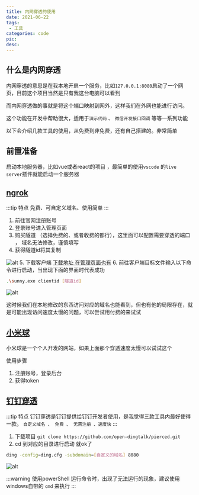 ```yaml
---
title: 内网穿透的使用
date: 2021-06-22
tags:
 - 工具
categories: code
pic: 
desc: 
---
```

## 什么是内网穿透

内网穿透的意思是在我本地开启一个服务，比如`127.0.0.1:8080`启动了一个网页，目前这个项目当然是只有我这台电脑可以看到

而内网穿透做的事就是将这个端口映射到网外，这样我们在外网也能进行访问。

这个功能在开发中帮助很大，适用于`演示代码` 、 `微信开发接口回调`  等等一系列功能 

以下会介绍几款工具的使用，从免费到非免费，还有自己搭建的。非常简单


## 前置准备

启动本地服务器，比如vue或者react的项目 ，最简单的使用`vscode` 的`live server`插件就能启动一个服务器

## [ngrok](http://ngrok.cc/)

:::tip 特点
免费、可自定义域名、使用简单
:::

1. 前往官网注册账号
2. 登录账号进入管理页面
3. 购买隧道 （选择免费的、或者收费的都行），这里面可以配置需要穿透的端口 ， 域名无法修改，谨慎填写
4. 获得隧道id将其复制

![alt](//image.woai996.com/picGo/20210622220003.png)
5. 下载客户端 [下载地址 在管理页面也有](http://ngrok.cc/download.html)
6. 前往客户端目标文件输入以下命令进行启动，当出现下面的界面时代表成功
```sh
.\sunny.exe clientid [隧道id]
```
![alt](//image.woai996.com/picGo/20210622220511.png)

这时候我们在本地修改的东西访问对应的域名也能看到，但也有他的局限存在，就是可能出现访问速度太慢的问题，可以尝试用付费的来试试


## [小米球](http://ngrok.ciqiuwl.cn/)

小米球是一个个人开发的网站，如果上面那个穿透速度太慢可以试试这个

使用步骤

1. 注册账号，登录后台
2. 获得token


## [钉钉穿透](https://developers.dingtalk.com/document/resourcedownload/http-intranet-penetration?pnamespace=app)

:::tip 特点
钉钉穿透是钉钉提供给钉钉开发者使用，是我觉得三款工具内最好使得一款。 `自定义域名 、 免费 、 无需注册 、速度快` 
:::

1. 下载项目 `git clone https://github.com/open-dingtalk/pierced.git`
2. cd 到对应的目录进行启动 就ok了
```sh
ding -config=ding.cfg -subdomain=[自定义的域名] 8080
```
![alt](//image.woai996.com/picGo/20210622224709.png)


:::warning
使用powerShell 运行命令时，出现了无法运行的现象，建议使用 windows自带的 `cmd` 来执行 
:::





